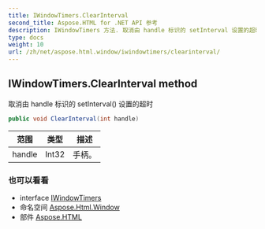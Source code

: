 ```yaml
---
title: IWindowTimers.ClearInterval
second_title: Aspose.HTML for .NET API 参考
description: IWindowTimers 方法. 取消由 handle 标识的 setInterval 设置的超时
type: docs
weight: 10
url: /zh/net/aspose.html.window/iwindowtimers/clearinterval/
---
```

## IWindowTimers.ClearInterval method

取消由 handle 标识的 setInterval() 设置的超时

```csharp
public void ClearInterval(int handle)
```

| 范围 | 类型 | 描述 |
| --- | --- | --- |
| handle | Int32 | 手柄。 |

### 也可以看看

* interface [IWindowTimers](../)
* 命名空间 [Aspose.Html.Window](../../iwindowtimers/)
* 部件 [Aspose.HTML](../../../)


